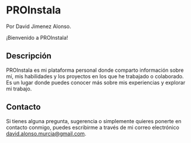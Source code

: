 # PROInstala
Por David Jimenez Alonso.

¡Bienvenido a PROInstala!

## Descripción
PROInstala es mi plataforma personal donde comparto información sobre mí, mis habilidades y los proyectos en los que he trabajado o colaborado. Es un lugar donde puedes conocer más sobre mis experiencias y explorar mi trabajo.

## Contacto
Si tienes alguna pregunta, sugerencia o simplemente quieres ponerte en contacto conmigo, puedes escribirme a través de mi correo electrónico [david.alonso.murcia@gmail.com](mailto:david.alonso.murcia@gmail.com).
